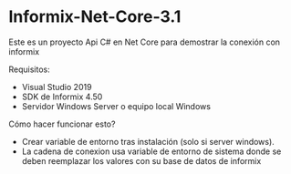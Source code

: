 # Informix-Net-Core-3.1

Este es un proyecto Api C# en Net Core para demostrar la conexión con informix


Requisitos:
- Visual Studio 2019
- SDK de Informix 4.50
- Servidor Windows Server o equipo local Windows

Cómo hacer funcionar esto?

- Crear variable de entorno tras instalación (solo si server windows).
- La cadena de conexion usa variable de entorno de sistema donde se deben reemplazar los valores con su base de datos de informix
